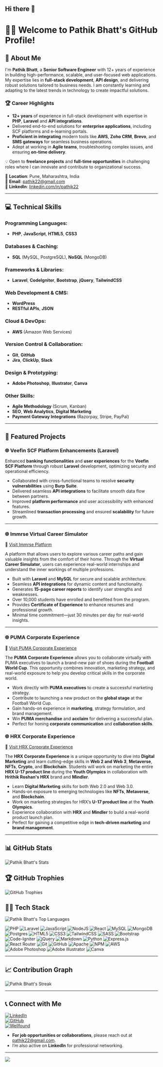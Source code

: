 ## Hi there 👋

<!--
**pathik22/pathik22** is a ✨ _special_ ✨ repository because its `README.md` (this file) appears on your GitHub profile.

Here are some ideas to get you started:

- 🔭 I’m currently working on ...
- 🌱 I’m currently learning ...
- 👯 I’m looking to collaborate on ...
- 🤔 I’m looking for help with ...
- 💬 Ask me about ...
- 📫 How to reach me: ...
- 😄 Pronouns: ...
- ⚡ Fun fact: ...
-->

# 👨‍💻 Welcome to Pathik Bhatt's GitHub Profile!  

## 🚀 About Me  
I'm **Pathik Bhatt**, a **Senior Software Engineer** with 12+ years of experience in building high-performance, scalable, and user-focused web applications. My expertise lies in **full-stack development**, **API design**, and delivering robust solutions tailored to business needs. I am constantly learning and adapting to the latest trends in technology to create impactful solutions.

### 🏆 Career Highlights  
- **12+ years** of experience in full-stack development with expertise in **PHP**, **Laravel** and **API integrations**.  
- Delivered end-to-end solutions for **enterprise applications**, including SCF platforms and e-learning portals.  
- **Proficient in integrating** modern tools like **AWS**, **Zoho CRM**, **Brevo**, and **SMS gateways** for seamless business operations.  
- Adept at working in **Agile teams**, troubleshooting complex issues, and ensuring **on-time delivery**.  

💡 Open to **freelance projects** and **full-time opportunities** in challenging roles where I can innovate and contribute to organizational success.  

📍 **Location**: Pune, Maharashtra, India  
📧 **Email**: [pathik22@gmail.com](mailto:pathik22@gmail.com)  
🔗 **LinkedIn**: [linkedin.com/in/pathik22](https://linkedin.com/in/pathik22)   

---

## 💻 Technical Skills

### **Programming Languages:**
- **PHP**, **JavaScript**, **HTML5**, **CSS3**

### **Databases & Caching:**
- **SQL** (MySQL, PostgreSQL), **NoSQL** (MongoDB)

### **Frameworks & Libraries:**
- **Laravel**, **CodeIgniter**, **Bootstrap**, **jQuery**, **TailwindCSS**

### **Web Development & CMS:**
- **WordPress**
- **RESTful APIs**, **JSON**

### **Cloud & DevOps:**
- **AWS** (Amazon Web Services)

### **Version Control & Collaboration:**
- **Git**, **GitHub**
- **Jira**, **ClickUp**, **Slack**

### **Design & Prototyping:**
- **Adobe Photoshop**, **Illustrator**, **Canva**

### **Other Skills:**
- **Agile Methodology** (Scrum, Kanban)
- **SEO**, **Web Analytics**, **Digital Marketing**
- **Payment Gateway Integrations** (Razorpay, Stripe, PayPal)

---

## 📂 Featured Projects  

### 🌐 Veefin SCF Platform Enhancements (Laravel)  

Enhanced **banking functionalities** and **user experiences** for the **Veefin SCF Platform** through robust **Laravel** development, optimizing security and operational efficiency.
- Collaborated with cross-functional teams to resolve **security vulnerabilities** using **Burp Suite**.
- Delivered seamless **API integrations** to facilitate smooth data flow between partners.
- Improved **platform performance** and user accessibility with enhanced features.
- Streamlined **transaction processing** and ensured **scalability** for future growth.

---

### 🌐 Immrse Virtual Career Simulator
🔗 [Visit Immrse Platform](https://immrse.mindler.com/)  

A platform that allows users to explore various career paths and gain valuable insights from the comfort of their home. Through the **Virtual Career Simulator**, users can experience real-world internships and understand the inner workings of multiple professions.
- Built with **Laravel** and **MySQL** for secure and scalable architecture.
- Seamless **API integrations** for dynamic content and functionality.
- Generates **15-page career reports** to identify user strengths and weaknesses.
- Over 10,000 students have enrolled and benefited from the program.
- Provides **Certificate of Experience** to enhance resumes and professional growth.
- Minimal time commitment—just 30 minutes per day for real-world insights.

---

### 🌐 PUMA Corporate Experience
🔗 [Visit PUMA Corporate Experience](https://ce.mindler.com/)  

The **PUMA Corporate Experience** allows you to collaborate virtually with PUMA executives to launch a brand-new pair of shoes during the **Football World Cup**. This opportunity combines innovation, marketing strategy, and real-world exposure to help you develop critical skills in the corporate world.
- Work directly with **PUMA executives** to create a successful marketing strategy.
- Contribute to launching a new product on the **global stage** at the Football World Cup.
- Gain hands-on experience in **marketing**, strategy formulation, and brand management.
- Win **PUMA merchandise** and **acclaim** for delivering a successful plan.
- Perfect for honing **corporate communication** and **collaboration skills**.

### 🌐 HRX Corporate Experience
🔗 [Visit HRX Corporate Experience](https://hrx.mindler.com/)  

The **HRX Corporate Experience** is a unique opportunity to dive into **Digital Marketing** and learn cutting-edge skills in **Web 2 and Web 3**, **Metaverse**, **NFTs**, **Crypto**, and **Blockchain**. Students will work on marketing the entire **HRX U-17 product line** during the **Youth Olympics** in collaboration with **Hrithik Roshan's HRX** brand and **Mindler**.
- Learn **Digital Marketing** skills for both Web 2.0 and Web 3.0.
- Hands-on exposure to emerging technologies like **NFTs**, **Metaverse**, and **Blockchain**.
- Work on marketing strategies for HRX’s **U-17 product line** at the **Youth Olympics**.
- Experience collaboration with **HRX** and **Mindler** to build a real-world product launch plan.
- Perfect for gaining a competitive edge in **tech-driven marketing** and **brand management**.

---

## 📊 GitHub Stats  

![Pathik Bhatt's Stats](https://github-readme-stats.vercel.app/api?username=pathik22&theme=react&show_icons=true&hide_border=true&count_private=true)

## 🏆 GitHub Trophies  

![GitHub Trophies](https://github-profile-trophy.vercel.app/?username=pathik22&theme=algolia&no-frame=true&margin-w=15) 
<!-- ![](https://github-trophies.vercel.app/?username=pathik22&theme=tokyonight&no-frame=true&no-bg=false&margin-w=4) -->

## 🧑‍💻 Tech Stack

![Pathik Bhatt's Top Languages](https://github-readme-stats.vercel.app/api/top-langs/?username=pathik22&theme=react&show_icons=true&hide_border=true&layout=compact)

![PHP](https://img.shields.io/badge/php-%23777BB4.svg?style=for-the-badge&logo=php&logoColor=white)      ![Laravel](https://img.shields.io/badge/laravel-%23FF2D20.svg?style=for-the-badge&logo=laravel&logoColor=white)   ![JavaScript](https://img.shields.io/badge/javascript-%23323330.svg?style=for-the-badge&logo=javascript&logoColor=%23F7DF1E)     ![NodeJS](https://img.shields.io/badge/node.js-6DA55F?style=for-the-badge&logo=node.js&logoColor=white)     ![React](https://img.shields.io/badge/react-%2320232a.svg?style=for-the-badge&logo=react&logoColor=%2361DAFB)     ![MySQL](https://img.shields.io/badge/mysql-%2300f.svg?style=for-the-badge&logo=mysql&logoColor=white)     ![MongoDB](https://img.shields.io/badge/MongoDB-%234ea94b.svg?style=for-the-badge&logo=mongodb&logoColor=white)    ![Postgres](https://img.shields.io/badge/postgres-%23316192.svg?style=for-the-badge&logo=postgresql&logoColor=white)      ![HTML5](https://img.shields.io/badge/html5-%23E34F26.svg?style=for-the-badge&logo=html5&logoColor=white)   ![CSS3](https://img.shields.io/badge/css3-%231572B6.svg?style=for-the-badge&logo=css3&logoColor=white)   ![TailwindCSS](https://img.shields.io/badge/tailwindcss-%2338B2AC.svg?style=for-the-badge&logo=tailwind-css&logoColor=white)     ![SASS](https://img.shields.io/badge/SASS-hotpink.svg?style=for-the-badge&logo=SASS&logoColor=white)   ![Bootstrap](https://img.shields.io/badge/bootstrap-%23563D7C.svg?style=for-the-badge&logo=bootstrap&logoColor=white)    ![Code-Igniter](https://img.shields.io/badge/CodeIgniter-%23EF4223.svg?style=for-the-badge&logo=codeIgniter&logoColor=white)      ![jQuery](https://img.shields.io/badge/jquery-%230769AD.svg?style=for-the-badge&logo=jquery&logoColor=white)      ![Markdown](https://img.shields.io/badge/markdown-%23000000.svg?style=for-the-badge&logo=markdown&logoColor=white)      ![Python](https://img.shields.io/badge/python-3670A0?style=for-the-badge&logo=python&logoColor=ffdd54)  ![Express.js](https://img.shields.io/badge/express.js-%23404d59.svg?style=for-the-badge&logo=express&logoColor=%2361DAFB)    ![React Router](https://img.shields.io/badge/React_Router-CA4245?style=for-the-badge&logo=react-router&logoColor=white)   ![Git](https://img.shields.io/badge/Git-%23F05032.svg?style=for-the-badge&logo=git&logoColor=white)      ![GitHub](https://img.shields.io/badge/GitHub-%23121011.svg?style=for-the-badge&logo=github&logoColor=white)    ![Apache](https://img.shields.io/badge/apache-%23D42029.svg?style=for-the-badge&logo=apache&logoColor=white)    ![NPM](https://img.shields.io/badge/NPM-%23000000.svg?style=for-the-badge&logo=npm&logoColor=white)   ![AWS](https://img.shields.io/badge/AWS-%23FF9900.svg?style=for-the-badge&logo=amazon-aws&logoColor=white)   ![Adobe Photoshop](https://img.shields.io/badge/adobephotoshop-%2331A8FF.svg?style=for-the-badge&logo=adobephotoshop&logoColor=white)    ![Adobe Illustrator](https://img.shields.io/badge/adobeillustrator-%23FF9A00.svg?style=for-the-badge&logo=adobeillustrator&logoColor=white)   ![Canva](https://img.shields.io/badge/Canva-%2300C4CC.svg?style=for-the-badge&logo=Canva&logoColor=white) 

---

## 📈 Contribution Graph  

![Pathik Bhatt's Streak](https://github-readme-streak-stats.herokuapp.com/?user=pathik22&theme=react&hide_border=true)

---

## 📞 Connect with Me  

[![LinkedIn](https://img.shields.io/badge/LinkedIn-0077B5?logo=linkedin&logoColor=white)](https://linkedin.com/in/pathik22)  
[![GitHub](https://img.shields.io/badge/GitHub-181717?logo=github&logoColor=white)](https://github.com/pathik22)  
[![Wellfound](https://img.shields.io/badge/Wellfound-000000?logo=wellfound&logoColor=white)](https://wellfound.com/u/pathik22)
- **For job opportunities or collaborations**, please reach out at [pathik22@gmail.com](mailto:pathik22@gmail.com).  
- I’m also active on **LinkedIn** for professional networking.

---

<!-- 
## 💼 How to Contact Me  
- **For job opportunities or collaborations**, please reach out at [pathik22@gmail.com](mailto:pathik22@gmail.com).  
- I’m also active on **LinkedIn** for professional networking. 
-->

[![](https://visitcount.itsvg.in/api?id=pathik22&icon=5&color=0)](https://visitcount.itsvg.in)

<!--
## 🌐Socials
[![LinkedIn](https://img.shields.io/badge/LinkedIn-%230077B5.svg?logo=linkedin&logoColor=white)](https://linkedin.com/in/pathik22) 

# 💻Tech Stack
![JavaScript](https://img.shields.io/badge/javascript-%23323330.svg?style=for-the-badge&logo=javascript&logoColor=%23F7DF1E) ![Markdown](https://img.shields.io/badge/markdown-%23000000.svg?style=for-the-badge&logo=markdown&logoColor=white) ![PHP](https://img.shields.io/badge/php-%23777BB4.svg?style=for-the-badge&logo=php&logoColor=white) ![Python](https://img.shields.io/badge/python-3670A0?style=for-the-badge&logo=python&logoColor=ffdd54) ![TypeScript](https://img.shields.io/badge/typescript-%23007ACC.svg?style=for-the-badge&logo=typescript&logoColor=white) ![HTML5](https://img.shields.io/badge/html5-%23E34F26.svg?style=for-the-badge&logo=html5&logoColor=white) ![AWS](https://img.shields.io/badge/AWS-%23FF9900.svg?style=for-the-badge&logo=amazon-aws&logoColor=white) ![Bootstrap](https://img.shields.io/badge/bootstrap-%23563D7C.svg?style=for-the-badge&logo=bootstrap&logoColor=white) ![Code-Igniter](https://img.shields.io/badge/CodeIgniter-%23EF4223.svg?style=for-the-badge&logo=codeIgniter&logoColor=white) ![Django](https://img.shields.io/badge/django-%23092E20.svg?style=for-the-badge&logo=django&logoColor=white) ![DjangoREST](https://img.shields.io/badge/DJANGO-REST-ff1709?style=for-the-badge&logo=django&logoColor=white&color=ff1709&labelColor=gray) ![Express.js](https://img.shields.io/badge/express.js-%23404d59.svg?style=for-the-badge&logo=express&logoColor=%2361DAFB) ![FastAPI](https://img.shields.io/badge/FastAPI-005571?style=for-the-badge&logo=fastapi) ![Flask](https://img.shields.io/badge/flask-%23000.svg?style=for-the-badge&logo=flask&logoColor=white) ![jQuery](https://img.shields.io/badge/jquery-%230769AD.svg?style=for-the-badge&logo=jquery&logoColor=white) ![JWT](https://img.shields.io/badge/JWT-black?style=for-the-badge&logo=JSON%20web%20tokens) ![Laravel](https://img.shields.io/badge/laravel-%23FF2D20.svg?style=for-the-badge&logo=laravel&logoColor=white) ![Less](https://img.shields.io/badge/less-2B4C80?style=for-the-badge&logo=less&logoColor=white) ![NPM](https://img.shields.io/badge/NPM-%23000000.svg?style=for-the-badge&logo=npm&logoColor=white) ![NodeJS](https://img.shields.io/badge/node.js-6DA55F?style=for-the-badge&logo=node.js&logoColor=white) ![React](https://img.shields.io/badge/react-%2320232a.svg?style=for-the-badge&logo=react&logoColor=%2361DAFB) ![React Router](https://img.shields.io/badge/React_Router-CA4245?style=for-the-badge&logo=react-router&logoColor=white) ![SASS](https://img.shields.io/badge/SASS-hotpink.svg?style=for-the-badge&logo=SASS&logoColor=white) ![TailwindCSS](https://img.shields.io/badge/tailwindcss-%2338B2AC.svg?style=for-the-badge&logo=tailwind-css&logoColor=white) ![Apache](https://img.shields.io/badge/apache-%23D42029.svg?style=for-the-badge&logo=apache&logoColor=white) ![MongoDB](https://img.shields.io/badge/MongoDB-%234ea94b.svg?style=for-the-badge&logo=mongodb&logoColor=white) ![MySQL](https://img.shields.io/badge/mysql-%2300f.svg?style=for-the-badge&logo=mysql&logoColor=white) ![Postgres](https://img.shields.io/badge/postgres-%23316192.svg?style=for-the-badge&logo=postgresql&logoColor=white) ![SQLite](https://img.shields.io/badge/sqlite-%2307405e.svg?style=for-the-badge&logo=sqlite&logoColor=white) ![Adobe Illustrator](https://img.shields.io/badge/adobeillustrator-%23FF9A00.svg?style=for-the-badge&logo=adobeillustrator&logoColor=white) ![Adobe Photoshop](https://img.shields.io/badge/adobephotoshop-%2331A8FF.svg?style=for-the-badge&logo=adobephotoshop&logoColor=white) ![Canva](https://img.shields.io/badge/Canva-%2300C4CC.svg?style=for-the-badge&logo=Canva&logoColor=white) ![Gimp Gnu Image Manipulation Program](https://img.shields.io/badge/Gimp-657D8B?style=for-the-badge&logo=gimp&logoColor=FFFFFF) ![Docker](https://img.shields.io/badge/docker-%230db7ed.svg?style=for-the-badge&logo=docker&logoColor=white)

### ✍️Random Dev Quote
![](https://quotes-github-readme.vercel.app/api?type=vetical&theme=tokyonight)

### 😂Random Dev Meme
<img src="https://random-memer.herokuapp.com/" width="512px"/>
-->

